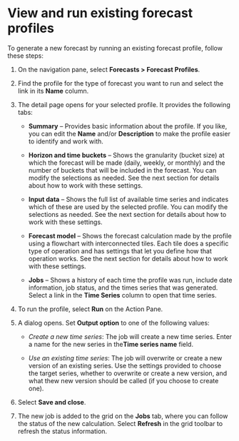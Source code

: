 ﻿# View and run existing forecast profiles

To generate a new forecast by running an existing forecast profile, follow these steps:

1.  On the navigation pane, select **Forecasts &gt; Forecast Profiles**.

2.  Find the profile for the type of forecast you want to run and select the link in its **Name** column.

3.  The detail page opens for your selected profile. It provides the following tabs:

    - **Summary** – Provides basic information about the profile. If you like, you can edit the **Name** and/or **Description** to make the profile easier to identify and work with.

    - **Horizon and time buckets** – Shows the granularity (bucket size) at which the forecast will be made (daily, weekly, or monthly) and the number of buckets that will be included in the forecast. You can modify the selections as needed. See the next section for details about how to work with these settings.

    - **Input data** – Shows the full list of available time series and indicates which of these are used by the selected profile. You can modify the selections as needed. See the next section for details about how to work with these settings.

    - **Forecast model** – Shows the forecast calculation made by the profile using a flowchart with interconnected tiles. Each tile does a specific type of operation and has settings that let you define how that operation works. See the next section for details about how to work with these settings.

    - **Jobs** – Shows a history of each time the profile was run, include date information, job status, and the times series that was generated. Select a link in the **Time Series** column to open that time series.

4.  To run the profile, select **Run** on the Action Pane.

5.  A dialog opens. Set **Output option** to one of the following values:

    -   *Create a new time series*: The job will create a new time series. Enter a name for the new series in the**Time series name** field.

    -   *Use an existing time series*: The job will overwrite or create a new version of an existing series. Use the settings provided to choose the target series, whether to overwrite or create a new version, and what thew new version should be called (if you choose to create one).

6.  Select **Save and close**.

7.  The new job is added to the grid on the **Jobs** tab, where you can follow the status of the new calculation. Select **Refresh** in the grid toolbar to refresh the status information.

